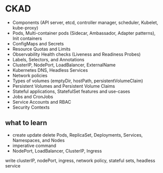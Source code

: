 # CKAD

* Components (API server, etcd, controller manager, scheduler, Kubelet, kube-proxy)
* Pods, Multi-container pods (Sidecar, Ambassador, Adapter patterns), Init containers
* ConfigMaps and Secrets
* Resource Quotas and Limits
* Observability Health checks (Liveness and Readiness Probes)
* Labels, Selectors, and Annotations
* ClusterIP, NodePort, LoadBalancer, ExternalName
* Kubernetes DNS, Headless Services
* Network policies
* Types of volumes (emptyDir, hostPath, persistentVolumeClaim)
* Persistent Volumes and Persistent Volume Claims
* Stateful applications, StatefulSet features and use-cases
* Jobs and CronJobs
* Service Accounts and RBAC
* Security Contexts

## what to learn

* create update delete Pods, ReplicaSet, Deployments, Services, Namespaces, and Nodes
* imperative command
* NodePort, LoadBalancer, ClusterIP, Ingress

write clusterIP, nodePort, ingress, network policy, stateful sets, headless service
